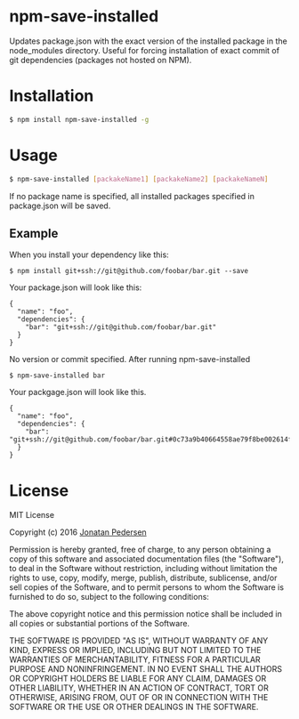 # npm-save-installed
Updates package.json with the exact version of the installed package in the node_modules directory. Useful for forcing installation of exact commit of git dependencies (packages not hosted on NPM).

# Installation
``` bash
$ npm install npm-save-installed -g
```

# Usage

``` bash
$ npm-save-installed [packakeName1] [packakeName2] [packakeNameN]
```

If no package name is specified, all installed packages specified in package.json will be saved.

## Example

When you install your dependency like this:
```
$ npm install git+ssh://git@github.com/foobar/bar.git --save
```

Your package.json will look like this:

```
{
  "name": "foo",
  "dependencies": {
    "bar": "git+ssh://git@github.com/foobar/bar.git"
  }
}
```
No version or commit specified. After running npm-save-installed
```
$ npm-save-installed bar
```

Your packgage.json will look like this.

```
{
  "name": "foo",
  "dependencies": {
    "bar": "git+ssh://git@github.com/foobar/bar.git#0c73a9b40664558ae79f8be002614ffb7633546b"
  }
}
```

# License
MIT License

Copyright (c) 2016 [Jonatan Pedersen](https://www.jonatanpedersen.com)

Permission is hereby granted, free of charge, to any person obtaining a copy
of this software and associated documentation files (the "Software"), to deal
in the Software without restriction, including without limitation the rights
to use, copy, modify, merge, publish, distribute, sublicense, and/or sell
copies of the Software, and to permit persons to whom the Software is
furnished to do so, subject to the following conditions:

The above copyright notice and this permission notice shall be included in all
copies or substantial portions of the Software.

THE SOFTWARE IS PROVIDED "AS IS", WITHOUT WARRANTY OF ANY KIND, EXPRESS OR
IMPLIED, INCLUDING BUT NOT LIMITED TO THE WARRANTIES OF MERCHANTABILITY,
FITNESS FOR A PARTICULAR PURPOSE AND NONINFRINGEMENT. IN NO EVENT SHALL THE
AUTHORS OR COPYRIGHT HOLDERS BE LIABLE FOR ANY CLAIM, DAMAGES OR OTHER
LIABILITY, WHETHER IN AN ACTION OF CONTRACT, TORT OR OTHERWISE, ARISING FROM,
OUT OF OR IN CONNECTION WITH THE SOFTWARE OR THE USE OR OTHER DEALINGS IN THE
SOFTWARE.
